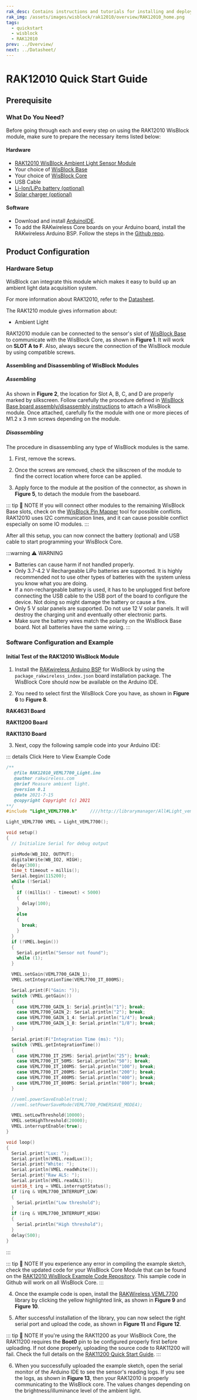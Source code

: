 ```yaml
---
rak_desc: Contains instructions and tutorials for installing and deploying your RAK12010. Instructions are written in a detailed and step-by-step manner for an easier experience in setting up your device. Aside from the hardware configuration, it also contains a software setup that includes detailed example codes that will help you get started.
rak_img: /assets/images/wisblock/rak12010/overview/RAK12010_home.png
tags:
  - quickstart
  - wisblock
  - RAK12010
prev: ../Overview/
next: ../Datasheet/
---
```


# RAK12010 Quick Start Guide

## Prerequisite

### What Do You Need?

Before going through each and every step on using the RAK12010 WisBlock module, make sure to prepare the necessary items listed below:

#### Hardware

- [RAK12010 WisBlock Ambient Light Sensor Module](https://store.rakwireless.com/products/wisblock-ambient-light-sensor-rak12010?_pos=1&_sid=d800e7602&_ss=r?utm_source=RAK12010&utm_medium=Document&utm_campaign=BuyFromStore)
- Your choice of [WisBlock Base](https://store.rakwireless.com/collections/wisblock-base)
- Your choice of [WisBlock Core](https://store.rakwireless.com/collections/wisblock-core)
- USB Cable
- [Li-Ion/LiPo battery (optional)](https://store.rakwireless.com/collections/wisblock-accessory/products/battery-connector-cable?utm_source=BatteryConnector&utm_medium=Document&utm_campaign=BuyFromStore)
- [Solar charger (optional)](https://store.rakwireless.com/collections/wisblock-accessory/products/solar-panel-connector-cable?utm_source=SolarPanelConnector&utm_medium=Document&utm_campaign=BuyFromStore)

#### Software

- Download and install [ArduinoIDE](https://www.arduino.cc/en/Main/Software).
- To add the RAKwireless Core boards on your Arduino board, install the RAKwireless Arduino BSP. Follow the steps in the [Github repo](https://github.com/RAKWireless/RAKwireless-Arduino-BSP-Index).

## Product Configuration

### Hardware Setup

WisBlock can integrate this module which makes it easy to build up an ambient light data acquisition system.

For more information about RAK12010, refer to the [Datasheet](../Datasheet/).

The RAK1210 module gives information about:
- Ambient Light

RAK12010 module can be connected to the sensor's slot of [WisBlock Base](https://docs.rakwireless.com/Product-Categories/WisBlock/#wisblock-base) to communicate with the WisBlock Core, as shown in **Figure 1**. It will work on **SLOT A to F**. Also, always secure the connection of the WisBlock module by using compatible screws.

<rk-img
  src="/assets/images/wisblock/rak12010/quickstart/rak12010-assembly.png"
  width="45%"
  caption="RAK12010 connection to WisBlock Base"
/>

#### Assembling and Disassembling of WisBlock Modules

##### Assembling

As shown in **Figure 2**, the location for Slot A, B, C, and D are properly marked by silkscreen. Follow carefully the procedure defined in [WisBlock Base board assembly/disassembly instructions](https://docs.rakwireless.com/Knowledge-Hub/Learn/RAK5005-O-Baseboard-Installation-Guide/) to attach a WisBlock module. Once attached, carefully fix the module with one or more pieces of M1.2 x 3&nbsp;mm screws depending on the module.

<rk-img
  src="/assets/images/wisblock/rak12010/quickstart/mounting-mechanism.png"
  width="50%"
  caption="RAK12010 connection to WisBlock Base"
/>

##### Disassembling

The procedure in disassembling any type of WisBlock modules is the same.

1. First, remove the screws.

<rk-img
  src="/assets/images/wisblock/rak12010/quickstart/removing-screws.png"
  width="70%"
  caption="Removing screws from the WisBlock module"
/>

2. Once the screws are removed, check the silkscreen of the module to find the correct location where force can be applied.

<rk-img
  src="/assets/images/wisblock/rak12010/quickstart/detaching-silkscreen.png"
  width="70%"
  caption="Detaching silkscreen on the WisBlock module"
/>

3. Apply force to the module at the position of the connector, as shown in **Figure 5**, to detach the module from the baseboard.

<rk-img
  src="/assets/images/wisblock/rak12010/quickstart/detaching-module.png"
  width="70%"
  caption="Applying even forces on the proper location of a WisBlock module"
/>

::: tip 📝 NOTE
If you will connect other modules to the remaining WisBlock Base slots, check on the [WisBlock Pin Mapper](https://docs.rakwireless.com/Knowledge-Hub/Pin-Mapper/) tool for possible conflicts. RAK12010 uses I2C communication lines, and it can cause possible conflict especially on some IO modules.
:::

After all this setup, you can now connect the battery (optional) and USB cable to start programming your WisBlock Core.

:::warning ⚠️ WARNING
- Batteries can cause harm if not handled properly.
- Only 3.7-4.2&nbsp;V Rechargeable LiPo batteries are supported. It is highly recommended not to use other types of batteries with the system unless you know what you are doing.
- If a non-rechargeable battery is used, it has to be unplugged first before connecting the USB cable to the USB port of the board to configure the device. Not doing so might damage the battery or cause a fire.
- Only 5&nbsp;V solar panels are supported. Do not use 12&nbsp;V solar panels. It will destroy the charging unit and eventually other electronic parts.
- Make sure the battery wires match the polarity on the WisBlock Base board. Not all batteries have the same wiring.
:::

### Software Configuration and Example

#### Initial Test of the RAK12010 WisBlock Module

1. Install the [RAKwireless Arduino BSP](https://github.com/RAKWireless/RAKwireless-Arduino-BSP-Index) for WisBlock by using the `package_rakwireless_index.json` board installation package. The WisBlock Core should now be available on the Arduino IDE.

2. You need to select first the WisBlock Core you have, as shown in **Figure 6** to **Figure 8**.

**RAK4631 Board**

<rk-img
  src="/assets/images/wisblock/rak12010/quickstart/rak4631-board.png"
  width="100%"
  caption="Selecting RAK4631 as WisBlock Core"
/>

**RAK11200 Board**

<rk-img
  src="/assets/images/wisblock/rak12010/quickstart/rak11200-board.png"
  width="100%"
  caption="Selecting RAK11200 as WisBlock Core"
/>

**RAK11310 Board**

<rk-img
  src="/assets/images/wisblock/rak12010/quickstart/rak11310-board.png"
  width="100%"
  caption="Selecting RAK11310 as WisBlock Core"
/>

3. Next, copy the following sample code into your Arduino IDE:

::: details Click Here to View Example Code
```c
/**
   @file RAK12010_VEML7700_Light.ino
   @author rakwireless.com
   @brief Measure ambient light.
   @version 0.1
   @date 2021-7-15
   @copyright Copyright (c) 2021
**/
#include "Light_VEML7700.h"     ////http://librarymanager/All#Light_veml7700

Light_VEML7700 VMEL = Light_VEML7700();

void setup()
{
  // Initialize Serial for debug output

  pinMode(WB_IO2, OUTPUT);
  digitalWrite(WB_IO2, HIGH);
  delay(300);
  time_t timeout = millis();
  Serial.begin(115200);
  while (!Serial)
  {
    if ((millis() - timeout) < 5000)
    {
      delay(100);
    }
    else
    {
      break;
    }
  }
  if (!VMEL.begin())
  {
    Serial.println("Sensor not found");
    while (1);
  }

  VMEL.setGain(VEML7700_GAIN_1);
  VMEL.setIntegrationTime(VEML7700_IT_800MS);

  Serial.print(F("Gain: "));
  switch (VMEL.getGain())
  {
    case VEML7700_GAIN_1: Serial.println("1"); break;
    case VEML7700_GAIN_2: Serial.println("2"); break;
    case VEML7700_GAIN_1_4: Serial.println("1/4"); break;
    case VEML7700_GAIN_1_8: Serial.println("1/8"); break;
  }

  Serial.print(F("Integration Time (ms): "));
  switch (VMEL.getIntegrationTime())
  {
    case VEML7700_IT_25MS: Serial.println("25"); break;
    case VEML7700_IT_50MS: Serial.println("50"); break;
    case VEML7700_IT_100MS: Serial.println("100"); break;
    case VEML7700_IT_200MS: Serial.println("200"); break;
    case VEML7700_IT_400MS: Serial.println("400"); break;
    case VEML7700_IT_800MS: Serial.println("800"); break;
  }

  //veml.powerSaveEnable(true);
  //veml.setPowerSaveMode(VEML7700_POWERSAVE_MODE4);

  VMEL.setLowThreshold(10000);
  VMEL.setHighThreshold(20000);
  VMEL.interruptEnable(true);
}

void loop()
{
  Serial.print("Lux: ");
  Serial.println(VMEL.readLux());
  Serial.print("White: ");
  Serial.println(VMEL.readWhite());
  Serial.print("Raw ALS: ");
  Serial.println(VMEL.readALS());
  uint16_t irq = VMEL.interruptStatus();
  if (irq & VEML7700_INTERRUPT_LOW)
  {
    Serial.println("Low threshold");
  }
  if (irq & VEML7700_INTERRUPT_HIGH)
  {
    Serial.println("High threshold");
  }
  delay(500);
}

```
:::

::: tip 📝 NOTE
If you experience any error in compiling the example sketch, check the updated code for your WisBlock Core Module that can be found on the [RAK12010 WisBlock Example Code Repository](https://github.com/RAKWireless/WisBlock/tree/master/examples/common/sensors/RAK12010_VEML7700_Light). This sample code in Github will work on all WisBlock Core.
:::

4. Once the example code is open, install the [RAKWireless VEML7700](https://github.com/RAKWireless/RAK12010-VEML7700-Library) library by clicking the yellow highlighted link, as shown in **Figure 9** and **Figure 10**.

<rk-img
  src="/assets/images/wisblock/rak12010/quickstart/rak12010-lib.png"
  width="100%"
  caption="Accessing the library used for RAK12010 Module"
/>

<rk-img
  src="/assets/images/wisblock/rak12010/quickstart/rak12010-libinstall.png"
  width="70%"
  caption="Installing the compatible library for RAK12010 Module"
/>

5. After successful installation of the library, you can now select the right serial port and upload the code, as shown in **Figure 11** and **Figure 12**.

::: tip 📝 NOTE
If you're using the RAK11200 as your WisBlock Core, the RAK11200 requires the **Boot0** pin to be configured properly first before uploading. If not done properly, uploading the source code to RAK11200 will fail. Check the full details on the [RAK11200 Quick Start Guide](https://docs.rakwireless.com/Product-Categories/WisBlock/RAK11200/Quickstart/#uploading-to-wisblock).
:::

<rk-img
  src="/assets/images/wisblock/rak12010/quickstart/rak4631-selectport.png"
  width="100%"
  caption="Selecting the correct Serial Port"
/>

<rk-img
  src="/assets/images/wisblock/rak12010/quickstart/rak4631-upload.png"
  width="100%"
  caption="Uploading the RAK12010 example code"
/>

6. When you successfully uploaded the example sketch, open the serial monitor of the Arduino IDE to see the sensor's reading logs. If you see the logs, as shown in **Figure 13**, then your RAK12010 is properly communicating to the WisBlock core. The values changes depending on the brightness/illuminance level of the ambient light.

<rk-img
  src="/assets/images/wisblock/rak12010/quickstart/rak12010-logs.png"
  width="70%"
  caption="RAK12010 Ambient Light data logs"
/>